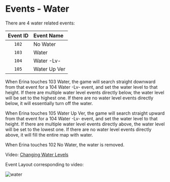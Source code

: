 # Events - Water

There are 4 water related events:

| Event ID | Event Name |
|:--------:|:-----------|
| `102` |  No Water     |
| `103` |  Water        |
| `104` |  Water -Lv-   |
| `105` |  Water Up Ver |

When Erina touches 103 Water, the game will search straight downward from that event for a 104 Water -Lv- event, and set the water level to that height. If there are multiple water level events directly below, the water level will be set to the highest one. If there are no water level events directly below, it will essentially turn off the water.

When Erina touches 105 Water Up Ver, the game will search straight upward from that event for a 104 Water -Lv- event, and set the water level to that height. If there are multiple water level events directly above, the water level will be set to the lowest one. If there are no water level events directly above, it will fill the entire map with water.

When Erina touches 102 No Water, the water is removed.

Video: [Changing Water Levels](https://gfycat.com/QueasyBriskFreshwatereel)
[](https://cdn.discordapp.com/attachments/304270436911284224/348209420460752896/water.mp4)

Event Layout corresponding to video:

![water](https://cdn.discordapp.com/attachments/304270436911284224/348209462483615766/water.png)
